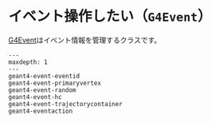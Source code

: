 # イベント操作したい（``G4Event``）

[G4Event](https://geant4.kek.jp/Reference/11.2.0/classG4Event.html)はイベント情報を管理するクラスです。

```{toctree}
---
maxdepth: 1
---
geant4-event-eventid
geant4-event-primaryvertex
geant4-event-random
geant4-event-hc
geant4-event-trajectorycontainer
geant4-eventaction
```
